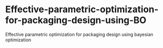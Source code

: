 # Effective-parametric-optimization-for-packaging-design-using-BO
Effective parametric optimization for packaging design using bayesian optimization
